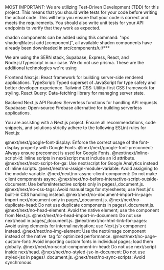 MOST IMPORTANT: We are utilizing Test-Driven Development (TDD) for this project. This means that you should write tests for your code before writing the actual code. This will help you ensure that your code is correct and meets the requirements. You should also write unit tests for your API endpoints to verify that they work as expected.

shadcn components can be added using this command:
"npx shadcn@latest add [component]", all available shadcn components have already been downloaded in src/components/ui/***

We are using the SERN stack, Supabase, Express, React, and Node.js/Typescript in our case. We do not use prisma.
These are the additional technologies we're using

Frontend
Next.js: React framework for building server-side rendered applications.
TypeScript: Typed superset of JavaScript for type safety and better developer experience.
Tailwind CSS: Utility-first CSS framework for styling.
React Query: Data-fetching library for managing server state.

Backend
Next.js API Routes: Serverless functions for handling API requests.
Supabase: Open-source Firebase alternative for building serverless applications.

You are assisting with a Next.js project. Ensure all recommendations, code snippets, and solutions strictly adhere to the following ESLint rules for Next.js:

@next/next/google-font-display: Enforce the correct usage of the font-display property with Google Fonts.
@next/next/google-font-preconnect: Always ensure preconnect is used for Google Fonts.
@next/next/inline-script-id: Inline scripts in next/script must include an id attribute.
@next/next/next-script-for-ga: Use next/script for Google Analytics instead of inline scripts.
@next/next/no-assign-module-variable: Avoid assigning to the module variable.
@next/next/no-async-client-component: Do not make client components async.
@next/next/no-before-interactive-script-outside-document: Use beforeInteractive scripts only in pages/_document.js.
@next/next/no-css-tags: Avoid manual <link> tags for stylesheets; use Next.js's built-in CSS handling instead.
@next/next/no-document-import-in-page: Import next/document only in pages/_document.js.
@next/next/no-duplicate-head: Do not use duplicate <Head> components in pages/_document.js.
@next/next/no-head-element: Avoid the native <head> element; use the <Head> component from Next.js.
@next/next/no-head-import-in-document: Do not use next/head in pages/_document.js.
@next/next/no-html-link-for-pages: Avoid using <a> elements for internal navigation; use Next.js's <Link> component instead.
@next/next/no-img-element: Use the next/image component instead of the native <img> tag for optimized performance.
@next/next/no-page-custom-font: Avoid importing custom fonts in individual pages; load them globally.
@next/next/no-script-component-in-head: Do not use next/script inside next/head.
@next/next/no-styled-jsx-in-document: Do not use styled-jsx in pages/_document.js.
@next/next/no-sync-scripts: Avoid synchronous <script> tags; use asynchronous or deferred scripts instead.
@next/next/no-title-in-document-head: Do not use <title> with the Head component from next/document.
@next/next/no-typos: Avoid common typos in Next.js's data fetching functions.
@next/next/no-unwanted-polyfillio: Avoid unwanted usage of polyfill.io.
Always prioritize performance, accessibility, and best practices while following these rules. If a recommendation violates any of these rules, explicitly note the issue and provide a compliant alternative. Respond with solutions designed for modern Next.js applications

.
├── .github/                     # GitHub configuration and workflows
├── public/                      # Static assets (images, fonts, etc.)
├── src/                         # Source code
│   ├── app/                     # Next.js App Router
│   │   ├── (auth)/              # Authentication pages and layout
│   │   ├── api/                 # API route handlers
│   │   ├── error.tsx            # Global error handling
│   │   ├── layout.tsx           # Root layout
│   │   ├── loading.tsx          # Loading UI
│   │   └── page.tsx             # Home page
│   ├── components/              # React components
│   │   ├── ui/                  # shadcn components
│   │   ├── forms/               # Form components
│   │   ├── layout/              # Layout components
│   │   └── shared/              # Reusable components
│   ├── hooks/                   # Custom React hooks
│   ├── lib/                     # Utility functions and services
│   ├── styles/                  # Global styles
│   ├── types/                   # TypeScript definitions
│   └── utils/                   # Additional utilities
├── .env.local                   # Environment variables
├── .gitignore                   # Git ignore rules
├── components.json              # shadcn components configuration
├── jest.config.js               # Jest configuration
├── next.config.ts               # Next.js configuration
├── package.json                 # Project dependencies and scripts
├── postcss.config.mjs           # PostCSS configuration
├── tailwind.config.ts           # Tailwind CSS configuration
├── tsconfig.json                # TypeScript configuration
└── README.md                    # Project documentation